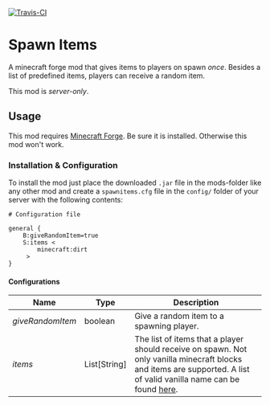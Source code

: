 [![Travis-CI](https://travis-ci.org/m4rcs/spawnitems.svg?branch=master)](https://travis-ci.org/m4rcs/spawnitems/)

# Spawn Items
A minecraft forge mod that gives items to players on spawn _once_. Besides a list of predefined items, players can receive a random item.

This mod is _server-only_.

## Usage

This mod requires [Minecraft Forge](http://files.minecraftforge.net/). Be sure it is installed. Otherwise this mod won't work.

### Installation & Configuration

To install the mod just place the downloaded `.jar` file in the mods-folder like any other mod and create a `spawnitems.cfg` file in the `config/` folder of your server with the following contents:

```
# Configuration file

general {
    B:giveRandomItem=true
    S:items <
        minecraft:dirt
     >
}
```

#### Configurations

Name             | Type         | Description
---------------- | ------------ | -----------
*giveRandomItem* | boolean      | Give a random item to a spawning player.
*items*          | List[String] | The list of items that a player should receive on spawn. Not only vanilla minecraft blocks and items are supported. A list of valid vanilla name can be found [here](https://minecraft.gamepedia.com/Java_Edition_data_values#Block_IDs).
